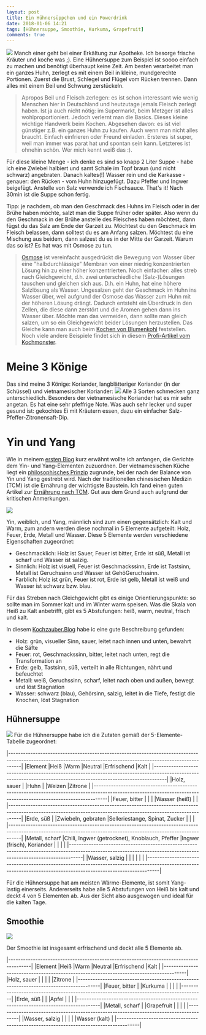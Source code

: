 ```yaml
---
layout: post
title: Ein Hühnersüppchen und ein Powerdrink
date: 2018-01-06 14:21
tags: [Hühnersuppe, Smoothie, Kurkuma, Grapefruit]
comments: true
---
```

<img class="fit image" src="{{site.baseurl}}/images/2018-01-06-cover-chicken-soup-presentation.jpg">
Manch einer geht bei einer Erkältung zur Apotheke. Ich besorge frische Kräuter und koche was ;). Eine Hühnersuppe zum Beispiel ist soooo einfach zu machen und benötigt überhaupt keine Zeit. Am besten verarbeitet man ein ganzes Huhn, zerlegt es mit einem Beil in kleine, mundgerechte Portionen. Zuerst die Brust, Schlegel und Flügel vom Rücken trennen. Dann alles mit einem Beil und Schwung zerstückeln.

> Apropos Beil und Fleisch zerlegen: es ist schon interessant wie wenig Menschen hier in Deutschland und heutzutage jemals Fleisch zerlegt haben. Ist ja auch nicht nötig: im Supermarkt, beim Metzger ist alles wohlproportioniert. Jedoch verlernt man die Basics. Dieses kleine wichtige Handwerk beim Kochen. Abgesehen davon: es ist viel günstiger z.B. ein ganzes Huhn zu kaufen. Auch wenn man nicht alles braucht. Einfach einfrieren oder Freund einladen. Ersteres ist super, weil man immer was parat hat und spontan sein kann. Letzteres ist ohnehin schön. Wer mich kennt weiß das :).

Für diese kleine Menge - ich denke es sind so knapp 2 Liter Suppe - habe ich eine Zwiebel halbiert und samt Schale im Topf braun (und nicht schwarz) angebraten. Danach kaltes(!) Wasser rein und die Karkasse - genauer: den Rücken - vom Huhn hinzugefügt. Dazu Pfeffer und Ingwer beigefügt. Anstelle von Salz verwende ich Fischsauce. That's it! Nach 30min ist die Suppe schon fertig.

Tipp: je nachdem, ob man den Geschmack des Huhns im Fleisch oder in der Brühe haben möchte, salzt man die Suppe früher oder später. Also wenn du den Geschmack in der Brühe anstelle des Fleisches haben möchtest, dann fügst du das Salz am Ende der Garzeit zu. Möchtest du den Geschmack im Fleisch belassen, dann solltest du es am Anfang salzen. Möchtest du eine Mischung aus beidem, dann salzest du es in der Mitte der Garzeit. Warum das so ist? Es hat was mit Osmose zu tun.

> [Osmose](https://www.ncbi.nlm.nih.gov/books/NBK21607/#A7699) ist vereinfacht ausgedrückt die Bewegung von Wasser über eine "halbdurchlässige" Membran von einer niedrig konzentrierten Lösung hin zu einer höher konzentrierten. Noch einfacher: alles streb nach Gleichgewicht, d.h. zwei unterschiedliche (Salz-)Lösungen tauschen und gleichen sich aus. D.h. ein Huhn, hat eine höhere Salzlösung als Wasser. Ungesalzen geht der Geschmack im Huhn ins Wasser über, weil aufgrund der Osmose das Wasser zum Huhn mit der höheren Lösung drängt. Dadurch entsteht ein Überdruck in den Zellen, die diese dann zerstört und die Aromen gehen dann ins Wasser über. Möchte man das vermeiden, dann sollte man gleich salzen, um so ein Gleichgewicht beider Lösungen herzustellen. Das Gleiche kann man auch beim [Kochen von Blumenkohl](http://www.kochstart.de/Basiswissen/osmose.php) feststellen. Noch viele andere Beispiele findet sich in diesem [Profi-Artikel vom Kochmonster](https://www.kochmonster.de/kochwissen/kochuni/osmose.html).

# Meine 3 Könige

Das sind meine 3 Könige: Koriander, langblätteriger Koriander (in der Schüssel) und vietnamesischer Koriander:
<img class="fit image" src="{{site.baseurl}}/images/2018-01-06-drei-könige-des-korianders.jpg">
Alle 3 Sorten schmecken ganz unterschiedlich. Besonders der vietnamesische Koriander hat es mir sehr angetan. Es hat eine sehr pfeffrige Note. Was auch sehr lecker und super gesund ist: gekochtes Ei mit Kräutern essen, dazu ein einfacher Salz-Pfeffer-Zitronensaft-Dip.

# Yin und Yang

Wie in meinem [ersten Blog](https://taitruong.github.io/mamaskitchen.de/2017/11/27/wie-mama-hanh-papa-ky-aus-laos-über-thailand-nach-deutschland-flüchtete-und-uns-kinder-zur-vi-la-thai-franz-jap-küche-führte.html) kurz erwähnt wollte ich anfangen, die Gerichte dem Yin- und Yang-Elementen zuzuordnen. Der vietnamesischen Küche liegt ein [philosophisches Prinzip](https://en.wikipedia.org/wiki/Vietnamese_cuisine#Philosophical_importance) zugrunde, bei der nach der Balance von Yin und Yang gestrebt wird. Nach der traditionellen chinesischen Medizin (TCM) ist die Ernährung der wichtigste Baustein. Ich fand einen guten Artikel zur [Ernährung nach TCM](http://www.gesundheit.fuer-uns.de/?menuf=tcm). Gut aus dem Grund auch aufgrund der kritischen Anmerkungen.

<img class="fit image" src="{{site.baseurl}}/images/2018-01-06-chicken-soup-cooking.jpg">

Yin, weiblich, und Yang, männlich sind zum einen gegensätzlich: Kalt und Warm, zum andern werden diese nochmal in 5 Elemente aufgeteilt: Holz, Feuer, Erde, Metall und Wasser.
Diese 5 Elemente werden verschiedene Eigenschaften zugeordnet:

- Geschmacklich: Holz ist Sauer, Feuer ist bitter, Erde ist süß, Metall ist scharf und Wasser ist salzig.
- Sinnlich: Holz ist visuell, Feuer ist Geschmackssinn, Erde ist Tastsinn, Metall ist Geruchssinn und Wasser ist GehöGeruchssinn.
- Farblich: Holz ist grün, Feuer ist rot, Erde ist gelb, Metall ist weiß und Wasser ist schwarz bzw. blau.

Für das Streben nach Gleichgewicht gibt es einige Orientierungspunkte: so sollte man im Sommer kalt und im Winter warm speisen. Was die Skala von Heiß zu Kalt anbetrifft, gibt es 5 Abstufungen: heiß, warm, neutral, frisch und kalt.

In diesem [Kochzauber.Blog](https://blog.kochzauber.de/wissen/alles-im-einklang-kochen-nach-der-fuenf-elemente-lehre/6546)  habe ic eine gute Beschreibung gefunden:

* Holz: grün, visueller Sinn, sauer, leitet nach innen und unten, bewahrt die Säfte
* Feuer: rot, Geschmackssinn, bitter, leitet nach unten, regt die Transformation an
* Erde: gelb, Tastsinn, süß, verteilt in alle Richtungen, nährt und befeuchtet
* Metall: weiß, Geruchssinn, scharf, leitet nach oben und außen, bewegt und löst Stagnation
* Wasser: schwarz (blau), Gehörsinn, salzig, leitet in die Tiefe, festigt die Knochen, löst Stagnation

## Hühnersuppe
<img class="fit image" src="{{site.baseurl}}/images/2018-01-06-cover-chicken-soup-presentation-2.jpg">
Für die Hühnersuppe habe ich die Zutaten gemäß der 5-Elemente-Tabelle zugeordnet:

|-----------------------------------------------------------------------------------------------------------------------------------------------------------------|
|Element        |Heiß                                           |Warm                       |Neutral                          |Erfrischend        |Kalt           |
|-----------------------------------------------------------------------------------------------------------------------------------------------------------------|
|Holz, sauer    |                                               |Huhn                       |                                 |Weizen             |Zitrone        |
|-----------------------------------------------------------------------------------------------------------------------------------------------------------------|
|Feuer, bitter  |                                               |                           |                                 |Wasser (heiß)      |               |
|-----------------------------------------------------------------------------------------------------------------------------------------------------------------|
|Erde, süß      |                                               |Zwiebeln, gebraten         |Selleriestange, Spinat, Zucker   |                   |               |
|-----------------------------------------------------------------------------------------------------------------------------------------------------------------|
|Metall, scharf |Chili, Ingwer (getrocknet), Knoblauch, Pfeffer |Ingwer (frisch), Koriander |                                 |                   |               |
|-----------------------------------------------------------------------------------------------------------------------------------------------------------------|
|Wasser, salzig |                                               |                           |                                 |                   |               |
|-----------------------------------------------------------------------------------------------------------------------------------------------------------------|

Für die Hühnersuppe hat am meisten Wärme-Elemente, ist somit Yang-lastig einerseits. Andererseits habe alle 5 Abstufungen von Heiß bis kalt und deckt 4 von 5 Elementen ab. Aus der Sicht also ausgewogen und ideal für die kalten Tage.

## Smoothie

<img class="fit image" src="{{site.baseurl}}/images/2018-01-06-smoothie.jpg">

Der Smoothie ist insgesamt erfrischend und deckt alle 5 Elemente ab.

|---------------------------------------------------------------------------------------|
|Element        |Heiß       |Warm         |Neutral  |Erfrischend        |Kalt           |
|---------------------------------------------------------------------------------------|
|Holz, sauer    |           |             |         |                   |Zitrone        |
|---------------------------------------------------------------------------------------|
|Feuer, bitter  |           |Kurkuma      |         |                   |               |
|---------------------------------------------------------------------------------------|
|Erde, süß      |           |             |Apfel    |                   |               |
|---------------------------------------------------------------------------------------|
|Metall, scharf |           |Grapefruit   |         |                   |               |
|---------------------------------------------------------------------------------------|
|Wasser, salzig |           |             |         |                   |Wasser (kalt)  |
|---------------------------------------------------------------------------------------|

